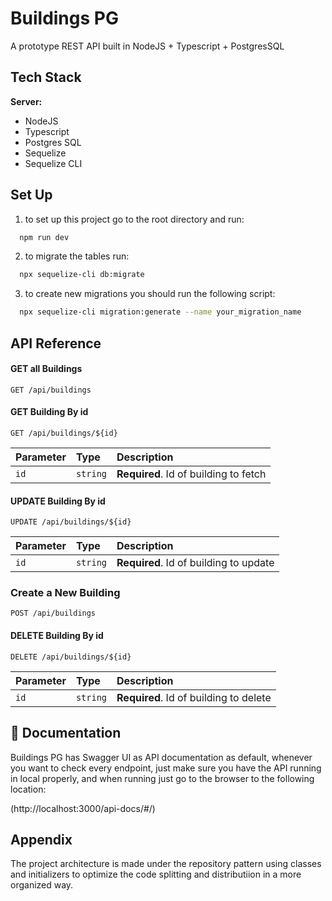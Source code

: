 
# Buildings PG

A prototype REST API built in NodeJS + Typescript + PostgresSQL

## Tech Stack

**Server:**

- NodeJS
- Typescript
- Postgres SQL
- Sequelize
- Sequelize CLI


## Set Up

1. to set up this project go to the root directory and run:

```bash
  npm run dev
```

2. to migrate the tables run:

```bash
  npx sequelize-cli db:migrate
```

3. to create new migrations you should run the following script:

```bash
  npx sequelize-cli migration:generate --name your_migration_name
```

## API Reference

#### GET all Buildings

```http
GET /api/buildings
```
#### GET Building By id

```http
GET /api/buildings/${id}
```

| Parameter | Type     | Description                       |
| :-------- | :------- | :-------------------------------- |
| `id`      | `string` | **Required**. Id of building to fetch |

#### UPDATE Building By id

```http
UPDATE /api/buildings/${id}
```

| Parameter | Type     | Description                       |
| :-------- | :------- | :-------------------------------- |
| `id`      | `string` | **Required**. Id of building to update |

### Create a New Building

```http
POST /api/buildings
```
#### DELETE Building By id

```http
DELETE /api/buildings/${id}
```

| Parameter | Type     | Description                       |
| :-------- | :------- | :-------------------------------- |
| `id`      | `string` | **Required**. Id of building to delete |

## 🔗  Documentation

Buildings PG has Swagger UI as API documentation as default, whenever you want to check every endpoint, just make sure you have the API running in local properly, and when running just go to the browser to the following location:

(http://localhost:3000/api-docs/#/)

## Appendix

The project architecture is made under the repository pattern using classes and initializers to optimize the code splitting and distributiion in a more organized way.
